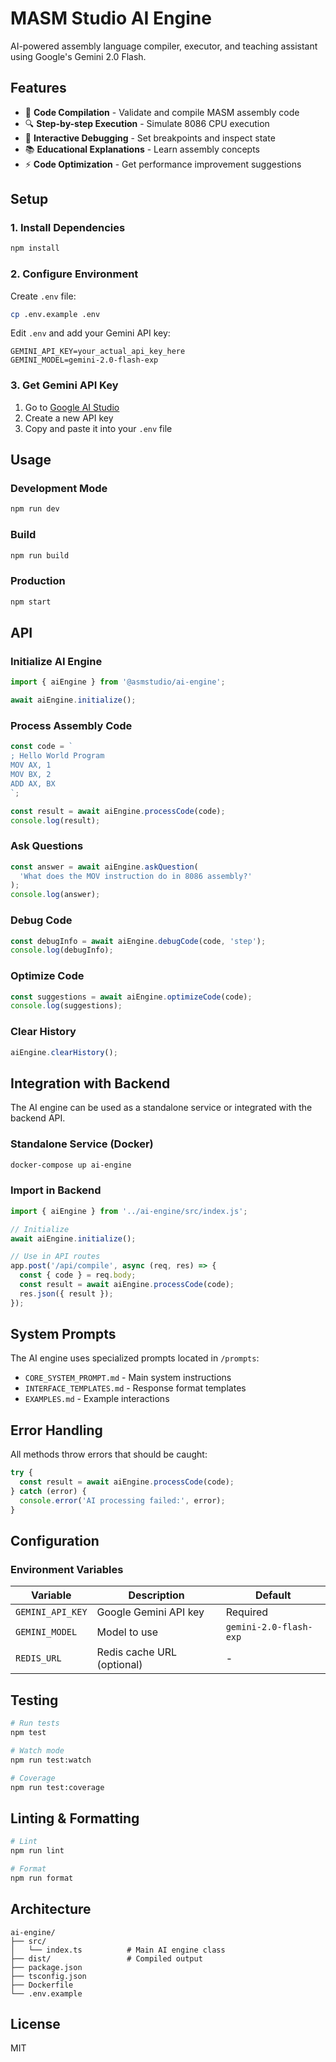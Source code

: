 # MASM Studio AI Engine

AI-powered assembly language compiler, executor, and teaching assistant using Google's Gemini 2.0 Flash.

## Features

- 🤖 **Code Compilation** - Validate and compile MASM assembly code
- 🔍 **Step-by-step Execution** - Simulate 8086 CPU execution
- 🐛 **Interactive Debugging** - Set breakpoints and inspect state
- 📚 **Educational Explanations** - Learn assembly concepts
- ⚡ **Code Optimization** - Get performance improvement suggestions

## Setup

### 1. Install Dependencies

```bash
npm install
```

### 2. Configure Environment

Create `.env` file:

```bash
cp .env.example .env
```

Edit `.env` and add your Gemini API key:

```env
GEMINI_API_KEY=your_actual_api_key_here
GEMINI_MODEL=gemini-2.0-flash-exp
```

### 3. Get Gemini API Key

1. Go to [Google AI Studio](https://makersuite.google.com/app/apikey)
2. Create a new API key
3. Copy and paste it into your `.env` file

## Usage

### Development Mode

```bash
npm run dev
```

### Build

```bash
npm run build
```

### Production

```bash
npm start
```

## API

### Initialize AI Engine

```typescript
import { aiEngine } from '@asmstudio/ai-engine';

await aiEngine.initialize();
```

### Process Assembly Code

```typescript
const code = `
; Hello World Program
MOV AX, 1
MOV BX, 2
ADD AX, BX
`;

const result = await aiEngine.processCode(code);
console.log(result);
```

### Ask Questions

```typescript
const answer = await aiEngine.askQuestion(
  'What does the MOV instruction do in 8086 assembly?'
);
console.log(answer);
```

### Debug Code

```typescript
const debugInfo = await aiEngine.debugCode(code, 'step');
console.log(debugInfo);
```

### Optimize Code

```typescript
const suggestions = await aiEngine.optimizeCode(code);
console.log(suggestions);
```

### Clear History

```typescript
aiEngine.clearHistory();
```

## Integration with Backend

The AI engine can be used as a standalone service or integrated with the backend API.

### Standalone Service (Docker)

```bash
docker-compose up ai-engine
```

### Import in Backend

```typescript
import { aiEngine } from '../ai-engine/src/index.js';

// Initialize
await aiEngine.initialize();

// Use in API routes
app.post('/api/compile', async (req, res) => {
  const { code } = req.body;
  const result = await aiEngine.processCode(code);
  res.json({ result });
});
```

## System Prompts

The AI engine uses specialized prompts located in `/prompts`:

- `CORE_SYSTEM_PROMPT.md` - Main system instructions
- `INTERFACE_TEMPLATES.md` - Response format templates
- `EXAMPLES.md` - Example interactions

## Error Handling

All methods throw errors that should be caught:

```typescript
try {
  const result = await aiEngine.processCode(code);
} catch (error) {
  console.error('AI processing failed:', error);
}
```

## Configuration

### Environment Variables

| Variable | Description | Default |
|----------|-------------|---------|
| `GEMINI_API_KEY` | Google Gemini API key | Required |
| `GEMINI_MODEL` | Model to use | `gemini-2.0-flash-exp` |
| `REDIS_URL` | Redis cache URL (optional) | - |

## Testing

```bash
# Run tests
npm test

# Watch mode
npm run test:watch

# Coverage
npm run test:coverage
```

## Linting & Formatting

```bash
# Lint
npm run lint

# Format
npm run format
```

## Architecture

```
ai-engine/
├── src/
│   └── index.ts          # Main AI engine class
├── dist/                 # Compiled output
├── package.json
├── tsconfig.json
├── Dockerfile
└── .env.example
```

## License

MIT
